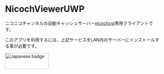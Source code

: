 # NicochViewerUWP
ニコニコチャンネルの自動キャッシュサーバー[nicochcgi](https://github.com/kurema/nicochcgi_docker)専用クライアントです。

このアプリを利用するには、上記サービスをLAN内のサーバーにインストールする事が必要です。

<a href='//www.microsoft.com/store/apps/9PFMPFTFX4W6?cid=storebadge&ocid=badge'><img src='https://developer.microsoft.com/store/badges/images/Japanese_-get-it-from-MS.png' alt='Japanese badge' width='142px' height='52px'/></a>
